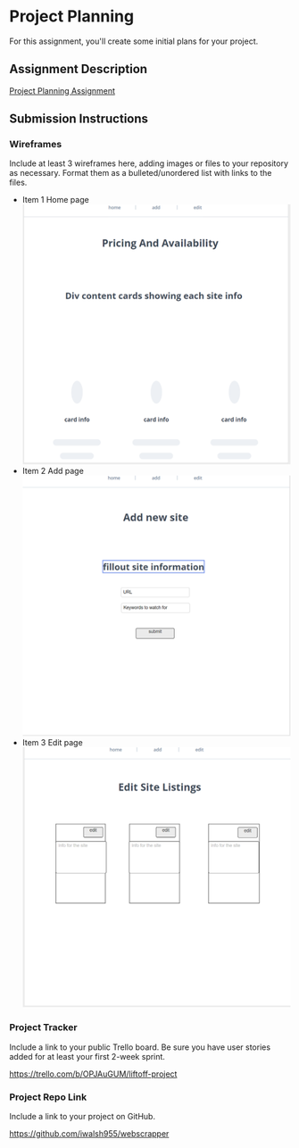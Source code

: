# Project Planning
For this assignment, you'll create some initial plans for your project.

## Assignment Description
[Project Planning Assignment](https://education.launchcode.org/liftoff/modules/assignments/project-planning)

## Submission Instructions

### Wireframes

Include at least 3 wireframes here, adding images or files to your repository as necessary. Format them as a bulleted/unordered list with links to the files.

* Item 1
Home page
![Screenshot](/p3-Project_Planning/home.png)
* Item 2
Add page
![Screenshot](add.png)
* Item 3
Edit page
![Screenshot](edit.png)

### Project Tracker

Include a link to your public Trello board. Be sure you have user stories added for at least your first 2-week sprint.

https://trello.com/b/OPJAuGUM/liftoff-project

### Project Repo Link

Include a link to your project on GitHub.

https://github.com/iwalsh955/webscrapper
